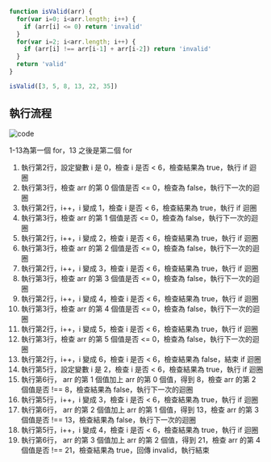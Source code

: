 ``` js
function isValid(arr) {
  for(var i=0; i<arr.length; i++) {
    if (arr[i] <= 0) return 'invalid'
  }
  for(var i=2; i<arr.length; i++) {
    if (arr[i] !== arr[i-1] + arr[i-2]) return 'invalid'
  }
  return 'valid'
}

isValid([3, 5, 8, 13, 22, 35])
```

## 執行流程
![code](https://i.imgur.com/uJHLxXc.png)

1-13為第一個 for，13 之後是第二個 for
1. 執行第2行，設定變數 i 是 0，檢查 i 是否 < 6，檢查結果為 true，執行 if 迴圈
1. 執行第3行，檢查 arr 的第 0 個值是否 <= 0，檢查為 false，執行下一次的迴圈
1. 執行第2行，i++，i 變成 1，檢查 i 是否 < 6，檢查結果為 true，執行 if 迴圈
1. 執行第3行，檢查 arr 的第 1 個值是否 <= 0，檢查為 false，執行下一次的迴圈
1. 執行第2行，i++，i 變成 2，檢查 i 是否 < 6，檢查結果為 true，執行 if 迴圈
1. 執行第3行，檢查 arr 的第 2 個值是否 <= 0，檢查為 false，執行下一次的迴圈
1. 執行第2行，i++，i 變成 3，檢查 i 是否 < 6，檢查結果為 true，執行 if 迴圈
1. 執行第3行，檢查 arr 的第 3 個值是否 <= 0，檢查為 false，執行下一次的迴圈
1. 執行第2行，i++，i 變成 4，檢查 i 是否 < 6，檢查結果為 true，執行 if 迴圈
1. 執行第3行，檢查 arr 的第 4 個值是否 <= 0，檢查為 false，執行下一次的迴圈
1. 執行第2行，i++，i 變成 5，檢查 i 是否 < 6，檢查結果為 true，執行 if 迴圈
1. 執行第3行，檢查 arr 的第 5 個值是否 <= 0，檢查為 false，執行下一次的迴圈
1. 執行第2行，i++，i 變成 6，檢查 i 是否 < 6，檢查結果為 false，結束 if 迴圈
14. 執行第5行，設定變數 i 是 2，檢查 i 是否 < 6，檢查結果為 true，執行 if 迴圈
15. 執行第6行， arr 的第 1 個值加上 arr 的第 0 個值，得到 8，檢查 arr 的第 2 個值是否 !== 8，檢查結果為 false，執行下一次的迴圈
16. 執行第5行，i++，i 變成 3，檢查 i 是否 < 6，檢查結果為 true，執行 if 迴圈
17. 執行第6行， arr 的第 2 個值加上 arr 的第 1 個值，得到 13，檢查 arr 的第 3 個值是否 !== 13，檢查結果為 false，執行下一次的迴圈
18. 執行第5行，i++，i 變成 4，檢查 i 是否 < 6，檢查結果為 true，執行 if 迴圈
19. 執行第6行， arr 的第 3 個值加上 arr 的第 2 個值，得到 21，檢查 arr 的第 4 個值是否 !== 21，檢查結果為 true，回傳 invalid，執行結束
